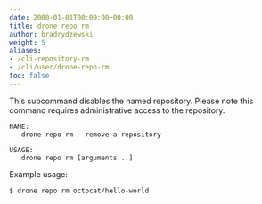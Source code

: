 ```yaml
---
date: 2000-01-01T00:00:00+00:00
title: drone repo rm
author: bradrydzewski
weight: 5
aliases:
- /cli-repository-rm
- /cli/user/drone-repo-rm
toc: false
---
```


This subcommand disables the named repository. Please note this command requires administrative access to the repository.

```
NAME:
   drone repo rm - remove a repository

USAGE:
   drone repo rm [arguments...]
```

Example usage:

```
$ drone repo rm octocat/hello-world
```
